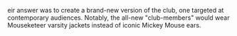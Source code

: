 eir answer was to create a brand-new version of the club, one targeted at contemporary audiences. Notably, the all-new "club-members" would wear Mouseketeer varsity jackets instead of iconic Mickey Mouse ears. 
